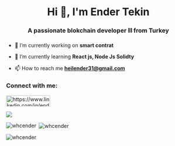 <h1 align="center">Hi 👋, I'm Ender Tekin</h1>
<h3 align="center">A passionate blokchain developer ⛓️ from Turkey</h3>

- 🔭 I’m currently working on **smart contrat**

- 🌱 I’m currently learning **React js, Node Js Solidty**

- 📫 How to reach me **heilender31@gmail.com**

<h3 align="left">Connect with me:</h3>
<p align="left">
<a href="https://linkedin.com/in/https://www.linkedin.com/in/ender-tekin/" target="blank"><img align="center" src="https://raw.githubusercontent.com/rahuldkjain/github-profile-readme-generator/master/src/images/icons/Social/linked-in-alt.svg" alt="https://www.linkedin.com/in/ender-tekin/" height="30" width="120" /></a>
</p>

![](https://www.icegif.com/wp-content/uploads/2022/02/icegif-163.gif)


<p><img align="left" src="https://github-readme-stats.vercel.app/api/top-langs?username=whcender&show_icons=true&locale=en&layout=compact" alt="whcender" /></p>

<p>&nbsp;<img align="center" src="https://github-readme-stats.vercel.app/api?username=whcender&show_icons=true&locale=en" alt="whcender" /></p>

<p><img align="center" src="https://github-readme-streak-stats.herokuapp.com/?user=whcender&" alt="whcender" /></p>
